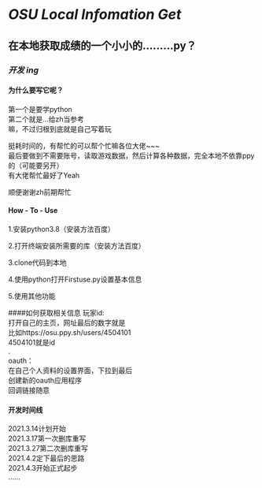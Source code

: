 # **_OSU Local Infomation Get_**
## 在本地获取成绩的一个小小的.........py？



### _开发 ing_



#### 为什么要写它呢？

第一个是要学python  
第二个就是...给zh当参考  
嘛，不过归根到底就是自己写着玩  

挺耗时间的，有帮忙的可以帮个忙嘛各位大佬~~~  
最后要做到不需要账号，读取游戏数据，然后计算各种数据，完全本地不依靠ppy的（可能要另开）  
有大佬帮忙最好了Yeah

顺便谢谢zh前期帮忙



#### How - To - Use

1.安装python3.8（安装方法百度）

2.打开终端安装所需要的库（安装方法百度）

3.clone代码到本地

4.使用python打开Firstuse.py设置基本信息

5.使用其他功能

####如何获取相关信息
玩家id:  
打开自己的主页，网址最后的数字就是  
比如https://osu.ppy.sh/users/4504101  
4504101就是id  
.  
oauth：  
在自己个人资料的设置界面，下拉到最后  
创建新的oauth应用程序  
回调链接随意


#### 开发时间线
2021.3.14计划开始  
2021.3.17第一次删库重写  
2021.3.27第二次删库重写  
2021.4.2定下最后的思路  
2021.4.3开始正式起步  
......